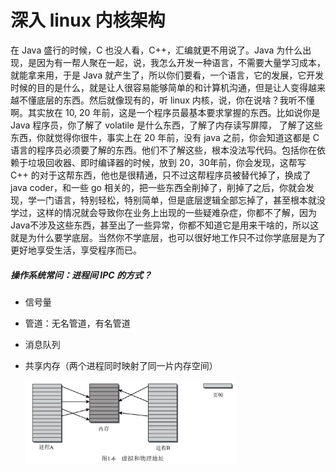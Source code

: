 # 深入 linux 内核架构

在 Java 盛行的时候，C 也没人看，C++，汇编就更不用说了。Java 为什么出现，是因为有一帮人聚在一起，说，我怎么开发一种语言，不需要大量学习成本，就能拿来用，于是 Java 就产生了，所以你们要看，一个语言，它的发展，它开发时候的目的是什么，就是让人很容易能够简单的和计算机沟通，但是让人变得越来越不懂底层的东西。然后就像现有的，听 linux 内核，说，你在说啥？我听不懂啊。其实放在 10, 20 年前，这是一个程序员最基本要求掌握的东西。比如说你是 Java 程序员，你了解了 volatile 是什么东西，了解了内存读写屏障， 了解了这些东西，你就觉得你很牛，事实上在 20 年前，没有 java 之前，你会知道这都是 C 语言的程序员必须要了解的东西。他们不了解这些，根本没法写代码。包括你在依赖于垃圾回收器、即时编译器的时候，放到 20，30年前，你会发现，这帮写 C++ 的对于这帮东西，他也是很精通，只不过这帮程序员被替代掉了，换成了 java coder，和一些 go 相关的，把一些东西全削掉了，削掉了之后，你就会发现，学一门语言，特别轻松，特别简单，但是底层逻辑全部忘掉了，甚至根本就没学过，这样的情况就会导致你在业务上出现的一些疑难杂症，你都不了解，因为Java不涉及这些东西，甚至出了一些异常，你都不知道它是用来干啥的，所以这就是为什么要学底层。当然你不学底层，也可以很好地工作只不过你学底层是为了更好地享受生活，享受程序而已。

##### 操作系统常问：进程间 IPC 的方式？

- 信号量

- 管道：无名管道，有名管道

- 消息队列

- 共享内存（两个进程同时映射了同一片内存空间）

  <img src="../../images/image-20210712162301197.png" alt="image-20210712162301197" style="zoom:33%;" />
